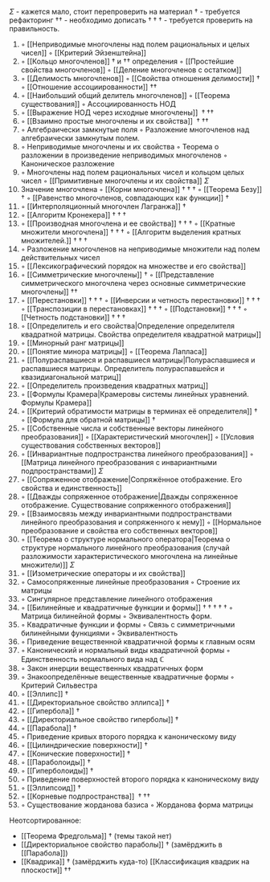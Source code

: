   $\Sigma$ - кажется мало, стоит перепроверить на материал
  $\dagger$ - требуется рефакторинг
  $\dagger\dagger$ - необходимо дописать
  $\dagger\dagger\dagger$ - требуется проверить на правильность.

1. ◦ [[Неприводимые многочлены над полем рациональных и целых чисел]]
   ◦ [[Критерий Эйзенштейна]]
2. ◦ [[Кольцо многочленов]]  $\dagger$ и $\dagger$$\dagger$ определения
   ◦ [[Простейшие свойства многочленов]]
   ◦ [[Деление многочленов с остатком]]
3. ◦ [[Делимость многочленов]]
   ◦ [[Свойства отношения делимости]]  $\dagger$
   ◦ [[Отношение ассоциированности]] $\dagger$$\dagger$ 
4. ◦ [[Наибольший общий делитель многочленов]]
   ◦ [[Теорема существования]]
   ◦ Ассоциированность НОД
5. ◦ [[Выражение НОД через исходные многочлены]] ${} \dagger\dagger\dagger$
6. ◦ [[Взаимно простые многочлены и их свойства]] ${} \dagger\dagger\dagger$
7. ◦ Алгебраически замкнутые поля
   ◦ Разложение многочленов над алгебраически замкнутым полем.
8. ◦ Неприводимые многочлены и их свойства
   ◦ Теорема о разложении в произведение неприводимых многочленов
   ◦ Каноническое разложение
9. ◦ Многочлены над полем рациональных чисел и кольцом целых чисел
   ◦ [[Примитивные многочлены и их свойства]] $\Sigma$
10. Значение многочлена
    ◦ [[Корни многочлена]] $\dagger\dagger\dagger$
    ◦ [[Теорема Безу]] $\dagger$
    ◦ [[Равенство многочленов, совпадающих как функции]] $\dagger$
11. ◦ [[Интерполяционный многочлен Лагранжа]] $\dagger$
12. ◦ [[Алгоритм Кронекера]] $\dagger\dagger\dagger$
13. ◦ [[Производная многочлена и ее свойства]] $\dagger\dagger\dagger$
    ◦ [[Кратные множители многочлена]] $\dagger\dagger\dagger$
    ◦ [[Алгоритм выделения кратных множителей.]] $\dagger\dagger\dagger$
14. ◦ Разложение многочленов на неприводимые множители над полем действительных чисел
15. ◦ [[Лексикографический порядок на множестве  и его свойства]]
16. ◦ [[Симметрические многочлены]] $\dagger$
    ◦ [[Представление симметрического многочлена через основные симметрические многочлены]] $\dagger$$\dagger$
17. ◦ [[Перестановки]] $\dagger\dagger\dagger$
    ◦ [[Инверсии и четность перестановки]] $\dagger\dagger\dagger$
    ◦ [[Транспозиции в перестановках]] $\dagger\dagger\dagger$
    ◦ [[Подстановки]] $\dagger\dagger\dagger$
    ◦ [[Четность подстановки]] $\dagger\dagger\dagger$
18. ◦ [[Определитель и его свойства|Определение определителя квадратной матрицы. Свойства определителя квадратной матрицы]]
19. ◦ [[Минорный ранг матрицы]]
20. ◦ [[Понятие минора матрицы]]
    ◦ [[Теорема Лапласа]]
21. ◦ [[Полураспавшиеся и распавшиеся матрицы|Полураспавшиеся и распавшиеся матрицы. Определитель полураспавшейся и квазидиагональной матриц]]
22. ◦ [[Определитель произведения квадратных матриц]]
23. ◦ [[Формулы Крамера|Крамеровы системы линейных уравнений. Формулы Крамера]]
24. ◦ [[Критерий обратимости матрицы в терминах её определителя]] $\dagger$
    ◦ [[Формула для обратной матрицы]]  $\dagger$
25. ◦ [[Собственные числа и собственные векторы линейного преобразования]]
    ◦ [[Характеристический многочлен]]
    ◦ [[Условия существования собственных векторов]]
26. ◦ [[Инвариантные подпространства линейного преобразования]]
    ◦ [[Матрица линейного преобразования с инвариантными подпространствами]] $\Sigma$
27. ◦ [[Сопряженное отображение|Сопряжённое отображение. Его свойства и единственность]]
28. ◦ [[Дважды сопряженное отображение|Дважды сопряженное отображение. Существование сопряженного отображения]]
29. ◦ [[Взаимосвязь между инвариантными подпространствами линейного преобразования и сопряженного к нему]]
    ◦ [[Нормальное преобразование и свойства его собственных векторов]]
30. ◦ [[Теорема о структуре нормального оператора|Теорема о структуре нормального линейного преобразования (случай разложимости характеристического многочлена на линейные множители)]] $\Sigma$
31. ◦ [[Изометрические операторы и их свойства]]
32. ◦ Самосопряженные линейные преобразования
    ◦ Строение их матрицы
33. ◦ Сингулярное представление линейного отображения
34. ◦ [[Билинейные и квадратичные функции и формы]] $\dagger\dagger\dagger\dagger\dagger$
    ◦ Матрица билинейной формы
    ◦ Эквивалентность форм.
35. ◦ Квадратичные функции и формы
    ◦ Связь с симметричными билинейными функциями
    ◦ Эквивалентность
36. ◦ Приведение вещественной квадратичной формы к главным осям
37. ◦ Канонический и нормальный виды квадратичной формы
    ◦ Единственность нормального вида над $\mathbb{C}$
38. ◦ Закон инерции вещественных квадратичных форм
39. ◦ Знакоопределённые вещественные квадратичные формы
    ◦ Критерий Сильвестра
40. ◦ [[Эллипс]] $\dagger$
41. ◦ [[Директориальное свойство эллипса]] $\dagger$
42. ◦ [[Гипербола]] $\dagger$
43. ◦ [[Директориальное свойство гиперболы]] $\dagger$
44. ◦ [[Парабола]] $\dagger$
45. ◦ Приведение кривых второго порядка к каноническому виду
46. ◦ [[Цилиндрические поверхности]] $\dagger$
47. ◦ [[Конические поверхности]] $\dagger$
48. ◦ [[Параболоиды]] $\dagger$
49. ◦ [[Гиперболоиды]] $\dagger$
50. ◦ Приведение поверхностей второго порядка к каноническому виду
51. ◦ [[Эллипсоид]] $\dagger$
52. ◦ [[Корневые подпространства]] ${} \dagger\dagger\dagger$
53. ◦ Существование жорданова базиса
    ◦ Жорданова форма матрицы

Неотсортированное:
- [[Теорема Фредгольма]] $\dagger$ (темы такой нет)
- [[Директориальное свойство параболы]]  $\dagger$ (замёрджить в [[Парабола]])
- [[Квадрика]] $\dagger$ (замёрджить куда-то)
  [[Классификация квадрик на плоскости]] $\dagger$$\dagger$